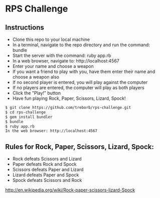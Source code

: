# RPS Challenge

Instructions
-------

* Clone this repo to your local machine
* In a terminal, navigate to the repo directory and run the command: bundle
* Start the server with the command: ruby app.rb
* In a web browser, navigate to: http://localhost:4567
* Enter your name and choose a weapon
* If you want a friend to play with you, have them enter their name and choose a weapon also
* If no second player is entered, you will play against the computer
* If no players are entered, the computer will play as both players
* Click the "Play!" button
* Have fun playing Rock, Paper, Scissors, Lizard, Spock!

```sh
$ git clone https://github.com/treborb/rps-challenge.git
$ cd rps-challenge
$ gem install bundler
$ bundle
$ ruby app.rb
In the web browser: http://localhost:4567
```

## Rules for Rock, Paper, Scissors, Lizard, Spock:

* Rock defeats Scissors and Lizard
* Paper defeats Rock and Spock
* Scissors defeats Paper and Lizard
* Lizard defeats Paper and Spock
* Spock defeats Scissors and Rock

http://en.wikipedia.org/wiki/Rock-paper-scissors-lizard-Spock
